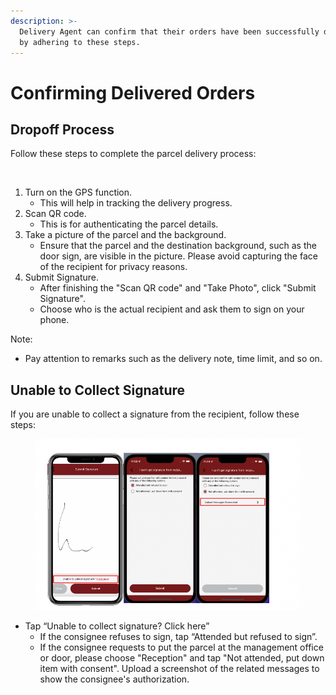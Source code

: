 ```yaml
---
description: >-
  Delivery Agent can confirm that their orders have been successfully delivered
  by adhering to these steps.
---
```


# Confirming Delivered Orders

## **Dropoff Process**

Follow these steps to complete the parcel delivery process:

<figure><img src="https://lh3.googleusercontent.com/6-MDT7JBokEqBSyvV8ndYbQ0CGnp8eAxa8BR-NENoGFfW9g8Tw2wJq5biySkfhYteT1AV59JeBPsZ8nley1rlvsNS3AbONd_18oaa8XCKyyU9N8n9hj8TtF8Y6qY-CCbPaDTwLoKNIcNvWUAT0fdvXiHGQ=s2048" alt="" width="375"><figcaption></figcaption></figure>

1. Turn on the GPS function.
   * This will help in tracking the delivery progress.
2. Scan QR code.
   * This is for authenticating the parcel details.
3. Take a picture of the parcel and the background.
   * Ensure that the parcel and the destination background, such as the door sign, are visible in the picture. Please avoid capturing the face of the recipient for privacy reasons.
4. Submit Signature.
   * After finishing the "Scan QR code" and "Take Photo", click "Submit Signature".
   * Choose who is the actual recipient and ask them to sign on your phone.

Note:

* Pay attention to remarks such as the delivery note, time limit, and so on.

## **Unable to Collect Signature**

If you are unable to collect a signature from the recipient, follow these steps:

<figure><img src="../.gitbook/assets/image (116).png" alt=""><figcaption></figcaption></figure>

* Tap “Unable to collect signature? Click here”
  * If the consignee refuses to sign, tap “Attended but refused to sign”.
  * If the consignee requests to put the parcel at the management office or door, please choose "Reception" and tap "Not attended, put down item with consent". Upload a screenshot of the related messages to show the consignee's authorization.

